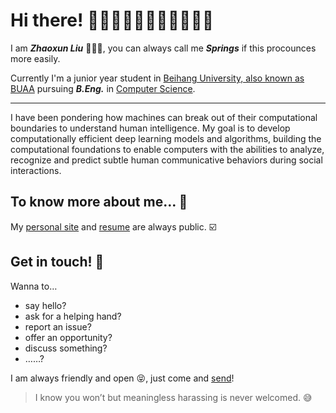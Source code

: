 # Hi there! 👏👏🏻👏🏼👏🏽👏🏾👏🏿
I am ***Zhaoxun Liu*** 🙋🏻‍♂️, you can always call me ***Springs*** if this procounces more easily.

Currently I'm a junior year student in [Beihang University, also known as BUAA](buaa.edu.cn) pursuing ***B.Eng.*** in [Computer Science](scse.buaa.edu.cn).

------

I have been pondering how machines can break out of their computational boundaries to understand human intelligence. My goal is to develop computationally efficient deep learning models and algorithms, building the computational foundations to enable computers with the abilities to analyze, recognize and predict subtle human communicative behaviors during social interactions.



## To know more about me… 🤔

My [personal site](sprlau.github.io) and [resume](sprlau.github.io/resume.pdf) are always public. ☑️



## Get in touch! 📨

Wanna to…

* say hello?
* ask for a helping hand?
* report an issue?
* offer an opportunity?
* discuss something?
* ……?

I am always friendly and open 😝, just come and [send](mailto:lau@buaa.edu.cn)!

> I know you won’t but meaningless harassing is never welcomed. 😅

